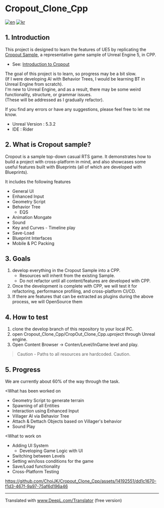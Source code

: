# Cropout_Clone_Cpp

[![en](https://img.shields.io/badge/lang-en-red)](https://github.com/ChoiJK/Cropout_Clone_Cpp/blob/develop/README-en.md)
[![kr](https://img.shields.io/badge/lang-kr-blue)](https://github.com/ChoiJK/Cropout_Clone_Cpp/blob/develop/README.md)

## 1. Introduction

This project is designed to learn the features of UE5 by replicating the [Cropout Sample](https://www.unrealengine.com/en-US/blog/cropout-casual-rts-game-sample-project?sessionInvalidated=true), a representative game sample of Unreal Engine 5, in CPP.
- See: [Introduction to Cropout](https://forums.unrealengine.com/t/explore-cropout-a-top-down-casual-rts-sample-project-general-announcements/1239909/65)

The goal of this project is to learn, so progress may be a bit slow.   
(If I were developing AI with Behavior Trees, I would be learning BT in Unreal Engine from scratch).   
I'm new to Unreal Engine, and as a result, there may be some weird functionality, structure, or grammar issues.   
(These will be addressed as I gradually refactor).

If you find any errors or have any suggestions, please feel free to let me know.

- Unreal Version : 5.3.2
- IDE : Rider

## 2. What is Cropout sample?
Cropout is a sample top-down casual RTS game. It demonstrates how to build a project with cross-platform in mind, and also showcases some useful features built with Blueprints (all of which are developed with Blueprints).

It includes the following features
- General UI
- Enhanced Input
- Geometry Script
- Behavior Tree
    - EQS
- Animation Mongate
- Sound
- Key and Curves - Timeline play
- Save-Load
- Blueprint Interfaces
- Mobile & PC Packing

## 3. Goals
1. develop everything in the Cropout Sample into a CPP.
    - Resources will inherit from the existing Sample.
    - Do not refactor until all content/features are developed with CPP.
2. Once the development is complete with CPP, we will test it for refactoring, performance profiling, and cross-platform CI/CD.
3. If there are features that can be extracted as plugins during the above process, we will OpenSource them

## 4. How to test
1. clone the develop branch of this repository to your local PC.
2. open Cropout_Clone_Cpp/CropOut_Clone_Cpp.uproject through Unreal engine.
3. Open Content Browser -> Conten/Level/InGame level and play.   
> Caution - Paths to all resources are hardcoded. Caution.

## 5. Progress
We are currently about 60% of the way through the task.   

<What has been worked on
- Geometry Script to generate terrain
- Spawning of all Entities
- Interaction using Enhanced Input
- Villager AI via Behavior Tree
- Attach & Dettach Objects based on Villager's behavior
- Sound Play

<What to work on
- Adding UI System
    - Developing Game Logic with UI
- Switching between Levels
- Setting win/loss conditions for the game
- Save/Load functionality
- Cross-Platform Testing

https://github.com/ChoiJK/Cropout_Clone_Cpp/assets/14192551/dd1c1670-f1d3-467f-9a97-75af6d196a46

    
--- 
Translated with www.DeepL.com/Translator (free version)
